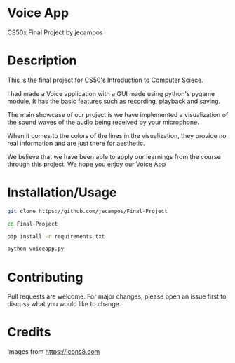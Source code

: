 # Voice App	
CS50x Final Project by jecampos

# Description

This is the final project for CS50's Introduction to Computer Sciece.

I had made a Voice application with a GUI made using python's pygame module, It has the basic features such as recording, playback and saving.  

The main showcase of our project is we have implemented a visualization of the sound waves of the audio being received by your microphone.

When it comes to the colors of the lines in the visualization, they provide no real information and are just there for aesthetic.

We believe that we have been able to apply our learnings from the course through this project. We hope you enjoy our Voice App

# Installation/Usage 

```bash
git clone https://github.com/jecampos/Final-Project

cd Final-Project

pip install -r requirements.txt

python voiceapp.py
```

# Contributing	

Pull requests are welcome. For major changes, please open an issue first to discuss what you would like to change.  

# Credits 

Images from https://icons8.com
